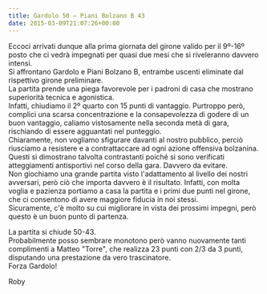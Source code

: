 ```yaml
---
title: Gardolo 50 – Piani Bolzano B 43
date: 2015-03-09T21:07:26+00:00
---
```

Eccoci arrivati dunque alla prima giornata del girone valido per il 9º-16º posto che ci vedrà impegnati per quasi due mesi che si riveleranno davvero intensi.  
Si affrontano Gardolo e Piani Bolzano B, entrambe uscenti eliminate dal rispettivo girone preliminare.  
La partita prende una piega favorevole per i padroni di casa che mostrano superiorità tecnica e agonistica.  
Infatti, chiudiamo il 2º quarto con 15 punti di vantaggio. Purtroppo però, complici una scarsa concentrazione e la consapevolezza di godere di un buon vantaggio, caliamo vistosamente nella seconda metà di gara, rischiando di essere agguantati nel punteggio.  
Chiaramente, non vogliamo sfigurare davanti al nostro pubblico, perciò riusciamo a resistere e a contrattaccare ad ogni azione offensiva bolzanina.  
Questi si dimostrano talvolta contrastanti poiché si sono verificati atteggiamenti antisportivi nel corso della gara. Davvero da evitare.  
Non giochiamo una grande partita visto l'adattamento al livello dei nostri avversari, però ciò che importa davvero è il risultato. Infatti, con molta voglia e pazienza portiamo a casa la partita e i primi due punti nel girone, che ci consentono di avere maggiore fiducia in noi stessi.  
Sicuramente, c'è molto su cui migliorare in vista dei prossimi impegni, però questo è un buon punto di partenza.

La partita si chiude 50-43.  
Probabilmente posso sembrare monotono però vanno nuovamente tanti complimenti a Matteo "Torre", che realizza 23 punti con 2/3 da 3 punti, disputando una prestazione da vero trascinatore.  
Forza Gardolo!

Roby